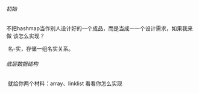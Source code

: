 ###### 初始

​		不把hashmap当作别人设计好的一个成品，而是当成一一个设计需求，如果我来做
该怎么实现？

​		名-实，存储一组名实关系。

###### 底层数据结构

​		就给你两个材料：array、linklist 看看你怎么实现